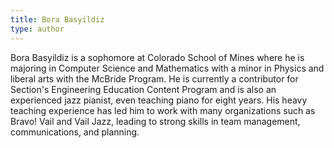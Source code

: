 ```yaml
---
title: Bora Basyildiz
type: author
---
```

Bora Basyildiz is a sophomore at Colorado School of Mines where he is majoring in Computer Science and Mathematics with a minor in Physics and liberal arts with the McBride Program. He is currently a contributor for Section's Engineering Education Content Program and is also an experienced jazz pianist, even teaching piano for eight years. His heavy teaching experience has led him to work with many organizations such as Bravo! Vail and Vail Jazz, leading to strong skills in team management, communications, and planning.
